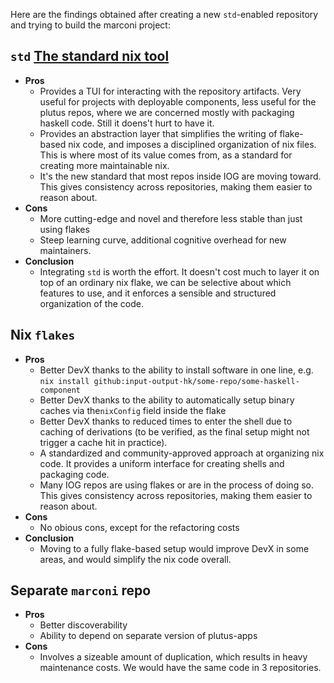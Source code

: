 Here are the findings obtained after creating a new `std`-enabled repository and trying to build the marconi project:

## `std` [The standard nix tool](https://github.com/divnix/std)

- **Pros**
  - Provides a TUI for interacting with the repository artifacts.
    Very useful for projects with deployable components, less useful for the plutus repos, where we are concerned mostly with packaging haskell code.
    Still it doens't hurt to have it.
  - Provides an abstraction layer that simplifies the writing of flake-based nix code, and 
    imposes a disciplined organization of nix files.
    This is where most of its value comes from, as a standard for creating more maintainable nix.
  - It's the new standard that most repos inside IOG are moving toward.
    This gives consistency across repositories, making them easier to reason about.
- **Cons** 
  - More cutting-edge and novel and therefore less stable than just using flakes
  - Steep learning curve, additional cognitive overhead for new maintainers.
- **Conclusion**
  - Integrating `std` is worth the effort. It doesn't cost much to layer it on top of an ordinary nix flake, we can be selective about which features to use, and it enforces a sensible and structured organization of the code.


## Nix `flakes` 
- **Pros** 
  - Better DevX thanks to the ability to install software in one line, e.g.
  `nix install github:input-output-hk/some-repo/some-haskell-component` 
  - Better DevX thanks to the ability to automatically setup binary caches via the`nixConfig` field inside the flake 
  - Better DevX thanks to reduced times to enter the shell due to caching of derivations (to be verified, as the final setup might not trigger a cache hit in practice).
  - A standardized and community-approved approach at organizing nix code. It provides a uniform interface for creating shells and packaging code.
  - Many IOG repos are using flakes or are in the process of doing so.
    This gives consistency across repositories, making them easier to reason about.
- **Cons** 
  - No obious cons, except for the refactoring costs 
- **Conclusion**
  - Moving to a fully flake-based setup would improve DevX in some areas, and would simplify the nix code overall.


## Separate `marconi` repo

- **Pros** 
  - Better discoverability 
  - Ability to depend on separate version of plutus-apps
- **Cons** 
  - Involves a sizeable amount of duplication, which results in heavy maintenance costs.
    We would have the same code in 3 repositories.

